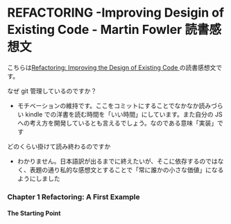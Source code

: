 # REFACTORING -Improving Desigin of Existing Code - Martin Fowler 読書感想文

こちらは[Refactoring: Improving the Design of Existing Code ](https://www.amazon.co.jp/Refactoring-Improving-Existing-Addison-Wesley-Signature-ebook/dp/B07LCM8RG2/ref=tmm_kin_swatch_0?_encoding=UTF8&qid=&sr=)
の読書感想文です。

なぜ git 管理しているのですか？

- モチベーションの維持です。ここをコミットにすることでなかなか読みづらい kindle での洋書を読む時間を「いい時間」にしています。また自分の JS への考え方を開発しているとも言えるでしょう。なのである意味「実装」です

どのくらい掛けて読み終わるのですか

- わかりません。日本語訳が出るまでに終えたいが、そこに依存するのではなく、表題の通り私的な感想文とすることで「常に誰かの小さな価値」になるようにしました

### Chapter 1 Refactoring: A First Example

#### The Starting Point

